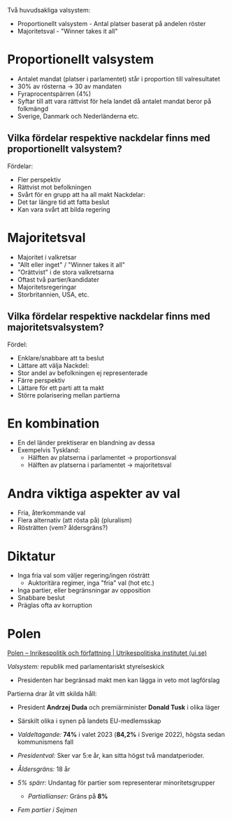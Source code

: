 Två huvudsakliga valsystem:
- Proportionellt valsystem - Antal platser baserat på andelen röster
- Majoritetsval - "Winner takes it all"

# Proportionellt valsystem
- Antalet mandat (platser i parlamentet) står i proportion till valresultatet
- 30% av rösterna -> 30 av mandaten
- Fyraprocentspärren (4%)
- Syftar till att vara rättvist för hela landet då antalet mandat beror på folkmängd
- Sverige, Danmark och Nederländerna etc.

## Vilka fördelar respektive nackdelar finns med proportionellt valsystem?
Fördelar:
- Fler perspektiv
- Rättvist mot befolkningen
- Svårt för en grupp att ha all makt
Nackdelar:
- Det tar längre tid att fatta beslut
- Kan vara svårt att bilda regering

# Majoritetsval
- Majoritet i valkretsar
- "Allt eller inget" / "Winner takes it all"
- "Orättvist" i de stora valkretsarna
- Oftast två partier/kandidater
- Majoritetsregeringar
- Storbritannien, USA, etc.

## Vilka fördelar respektive nackdelar finns med majoritetsvalsystem?
Fördel:
- Enklare/snabbare att ta beslut
- Lättare att välja
Nackdel:
- Stor andel av befolkningen ej representerade
- Färre perspektiv
- Lättare för ett parti att ta makt
- Större polarisering mellan partierna 

# En kombination
- En del länder prektiserar en blandning av dessa
- Exempelvis Tyskland:
	- Hälften av platserna i parlamentet -> proportionsval
	- Hälften av platserna i parlamentet -> majoritetsval

# Andra viktiga aspekter av val
- Fria, återkommande val
- Flera alternativ (att rösta på) (pluralism)
- Rösträtten (vem? åldersgräns?)

# Diktatur
- Inga fria val som väljer regering/ingen rösträtt
	- Auktoritära regimer, inga "fria" val (hot etc.)
- Inga partier, eller begränsningar av opposition
- Snabbare beslut
- Präglas ofta av korruption

# Polen
[Polen – Inrikespolitik och författning | Utrikespolitiska institutet (ui.se)](https://www.ui.se/landguiden/lander-och-omraden/europa/polen/inrikespolitik-och-forfattning/)

*Valsystem:* republik med parlamentariskt styrelseskick
- Presidenten har begränsad makt men kan lägga in veto mot lagförslag

 Partierna drar åt vitt skilda håll:
- President **Andrzej Duda** och premiärminister **Donald Tusk** i olika läger
- Särskilt olika i synen på landets EU-medlemsskap

- *Valdeltagande:* **74%** i valet 2023 (**84,2%** i Sverige 2022), högsta sedan kommunismens fall
- *Presidentval:* Sker var 5:e år, kan sitta högst två mandatperioder.
- *Åldersgräns:* 18 år
- *5% spärr:* Undantag för partier som representerar minoritetsgrupper
	- *Partiallianser:* Gräns på **8%**
- *Fem partier i Sejmen*
